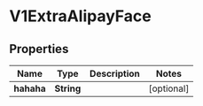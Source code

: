
# V1ExtraAlipayFace

## Properties
Name | Type | Description | Notes
------------ | ------------- | ------------- | -------------
**hahaha** | **String** |  |  [optional]



